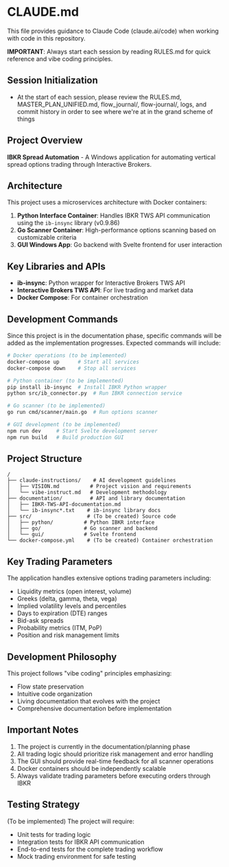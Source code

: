 # CLAUDE.md

This file provides guidance to Claude Code (claude.ai/code) when working with code in this repository.

**IMPORTANT**: Always start each session by reading RULES.md for quick reference and vibe coding principles.

## Session Initialization

- At the start of each session, please review the RULES.md, MASTER_PLAN_UNIFIED.md, flow_journal/, flow-journal/, logs, and commit history in order to see where we're at in the grand scheme of things

## Project Overview

**IBKR Spread Automation** - A Windows application for automating vertical spread options trading through Interactive Brokers.

## Architecture

This project uses a microservices architecture with Docker containers:

1. **Python Interface Container**: Handles IBKR TWS API communication using the `ib-insync` library (v0.9.86)
2. **Go Scanner Container**: High-performance options scanning based on customizable criteria  
3. **GUI Windows App**: Go backend with Svelte frontend for user interaction

## Key Libraries and APIs

- **ib-insync**: Python wrapper for Interactive Brokers TWS API
- **Interactive Brokers TWS API**: For live trading and market data
- **Docker Compose**: For container orchestration

## Development Commands

Since this project is in the documentation phase, specific commands will be added as the implementation progresses. Expected commands will include:

```bash
# Docker operations (to be implemented)
docker-compose up      # Start all services
docker-compose down    # Stop all services

# Python container (to be implemented)
pip install ib-insync  # Install IBKR Python wrapper
python src/ib_connector.py  # Run IBKR connection service

# Go scanner (to be implemented)
go run cmd/scanner/main.go  # Run options scanner

# GUI development (to be implemented)
npm run dev     # Start Svelte development server
npm run build   # Build production GUI
```

## Project Structure

```
/
├── claude-instructions/    # AI development guidelines
│   ├── VISION.md          # Project vision and requirements
│   └── vibe-instruct.md   # Development methodology
├── documentation/         # API and library documentation
│   ├── IBKR-TWS-API-documentation.md
│   └── ib-insync*.txt    # ib-insync library docs
├── src/                  # (To be created) Source code
│   ├── python/          # Python IBKR interface
│   ├── go/              # Go scanner and backend
│   └── gui/             # Svelte frontend
└── docker-compose.yml    # (To be created) Container orchestration
```

## Key Trading Parameters

The application handles extensive options trading parameters including:

- Liquidity metrics (open interest, volume)
- Greeks (delta, gamma, theta, vega)
- Implied volatility levels and percentiles
- Days to expiration (DTE) ranges
- Bid-ask spreads
- Probability metrics (ITM, PoP)
- Position and risk management limits

## Development Philosophy

This project follows "vibe coding" principles emphasizing:
- Flow state preservation
- Intuitive code organization
- Living documentation that evolves with the project
- Comprehensive documentation before implementation

## Important Notes

1. The project is currently in the documentation/planning phase
2. All trading logic should prioritize risk management and error handling
3. The GUI should provide real-time feedback for all scanner operations
4. Docker containers should be independently scalable
5. Always validate trading parameters before executing orders through IBKR

## Testing Strategy

(To be implemented) The project will require:
- Unit tests for trading logic
- Integration tests for IBKR API communication
- End-to-end tests for the complete trading workflow
- Mock trading environment for safe testing